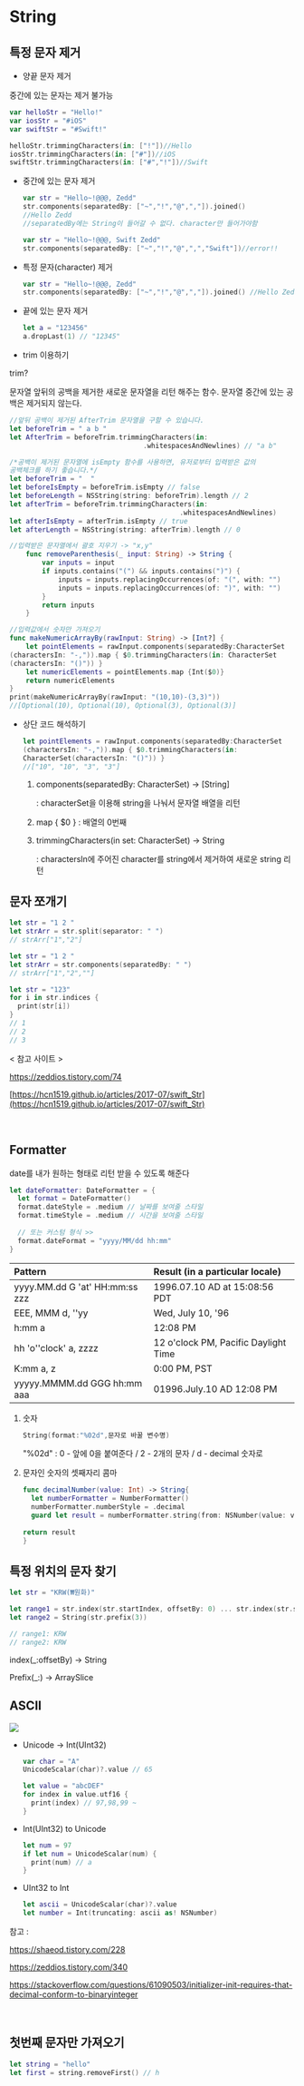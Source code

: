 # String

## 특정 문자 제거

- 양끝 문자 제거

중간에 있는 문자는 제거 불가능

```swift
var helloStr = "Hello!"
var iosStr = "#iOS"
var swiftStr = "#Swift!"

helloStr.trimmingCharacters(in: ["!"])//Hello
iosStr.trimmingCharacters(in: ["#"])//iOS
swiftStr.trimmingCharacters(in: ["#","!"])//Swift
```

- 중간에 있는 문자 제거

    ```swift
    var str = "Hello~!@@@, Zedd"
    str.components(separatedBy: ["~","!","@",","]).joined()
    //Hello Zedd
    //separatedBy에는 String이 들어갈 수 없다. character만 들어가야함
    ```

    ```swift
    var str = "Hello~!@@@, Swift Zedd"
    str.components(separatedBy: ["~","!","@",",","Swift"])//error!!
    ```

- 특정 문자(character) 제거

    ```swift
    var str = "Hello~!@@@, Zedd"
    str.components(separatedBy: ["~","!","@",","]).joined() //Hello Zedd
    ```

- 끝에 있는 문자 제거

    ```swift
    let a = "123456"
    a.dropLast(1) // "12345"
    ```

- trim 이용하기

trim?

문자열 앞뒤의 공백을 제거한 새로운 문자열을 리턴 해주는 함수. 문자열 중간에 있는 공백은 제거되지 않는다.

```swift
//앞뒤 공백이 제거된 AfterTrim 문자열을 구할 수 있습니다.
let beforeTrim = " a b "
let AfterTrim = beforeTrim.trimmingCharacters(in: 
                                 .whitespacesAndNewlines) // "a b"

/*공백이 제거된 문자열에 isEmpty 함수를 사용하면, 유저로부터 입력받은 값의
공백체크를 하기 좋습니다.*/
let beforeTrim = "  "
let beforeIsEmpty = beforeTrim.isEmpty // false
let beforeLength = NSString(string: beforeTrim).length // 2
let afterTrim = beforeTrim.trimmingCharacters(in: 
                                          .whitespacesAndNewlines)
let afterIsEmpty = afterTrim.isEmpty // true
let afterLength = NSString(string: afterTrim).length // 0

//입력받은 문자열에서 괄호 지우기 -> "x,y"
    func removeParenthesis(_ input: String) -> String {
        var inputs = input
        if inputs.contains("(") && inputs.contains(")") {
            inputs = inputs.replacingOccurrences(of: "(", with: "")
            inputs = inputs.replacingOccurrences(of: ")", with: "")
        }
        return inputs
    }

//입력값에서 숫자만 가져오기
func makeNumericArrayBy(rawInput: String) -> [Int?] {
    let pointElements = rawInput.components(separatedBy:CharacterSet
(charactersIn: "-,")).map { $0.trimmingCharacters(in: CharacterSet
(charactersIn: "()")) }
    let numericElements = pointElements.map {Int($0)}
    return numericElements
}
print(makeNumericArrayBy(rawInput: "(10,10)-(3,3)"))
//[Optional(10), Optional(10), Optional(3), Optional(3)]
```

- 상단 코드 해석하기

    ```swift
    let pointElements = rawInput.components(separatedBy:CharacterSet
    (charactersIn: "-,")).map { $0.trimmingCharacters(in:
    CharacterSet(charactersIn: "()")) }
    //["10", "10", "3", "3"]
    ```

    1. components(separatedBy: CharacterSet) → [String]

        : characterSet을 이용해 string을 나눠서 문자열 배열을 리턴

    2.  map { $0 } : 배열의 0번째

    3.  trimmingCharacters(in set: CharacterSet) → String

        : charactersIn에 주어진 character를 string에서 제거하여 새로운 string 리턴
    

## 문자 쪼개기

```swift
let str = "1 2 "
let strArr = str.split(separator: " ")
// strArr["1","2"]
```

```swift
let str = "1 2 "
let strArr = str.components(separatedBy: " ")
// strArr["1","2",""]
```

```swift
let str = "123"
for i in str.indices {
  print(str[i])
}
// 1
// 2
// 3
```



< 참고 사이트 >

https://zeddios.tistory.com/74

[https://hcn1519.github.io/articles/2017-07/swift_Str](https://hcn1519.github.io/articles/2017-07/swift_Str)

<br>

## Formatter

date를 내가 원하는 형태로 리턴 받을 수 있도록 해준다

```swift
let dateFormatter: DateFormatter = {
  let format = DateFormatter()
  format.dateStyle = .medium // 날짜를 보여줄 스타일
  format.timeStyle = .medium // 시간을 보여줄 스타일
  
  // 또는 커스텀 형식 >>
  format.dateFormat = "yyyy/MM/dd hh:mm"
}
```

| Pattern                        | Result (in a particular locale)      |
| :----------------------------- | :----------------------------------- |
| yyyy.MM.dd G 'at' HH:mm:ss zzz | 1996.07.10 AD at 15:08:56 PDT        |
| EEE, MMM d, ''yy               | Wed, July 10, '96                    |
| h:mm a                         | 12:08 PM                             |
| hh 'o''clock' a, zzzz          | 12 o'clock PM, Pacific Daylight Time |
| K:mm a, z                      | 0:00 PM, PST                         |
| yyyyy.MMMM.dd GGG hh:mm aaa    | 01996.July.10 AD 12:08 PM            |

1. 숫자

   ```swift
   String(format:"%02d",문자로 바꿀 변수명)
   ```

   "%02d" : 0 - 앞에 0을 붙여준다 / 2 - 2개의 문자 / d - decimal 숫자로
   
2. 문자인 숫자의 셋째자리 콤마

   ```swift
   func decimalNumber(value: Int) -> String{
     let numberFormatter = NumberFormatter()
     numberFormatter.numberStyle = .decimal
     guard let result = numberFormatter.string(from: NSNumber(value: value)) else { return "" }
           
   return result
   }
   ```

   

## 특정 위치의 문자 찾기

```swift
let str = "KRW(₩원화)"

let range1 = str.index(str.startIndex, offsetBy: 0) ... str.index(str.startIndex, offsetBy: 2)
let range2 = String(str.prefix(3))

// range1: KRW
// range2: KRW
```

index(_:offsetBy) -> String

Prefix(_:) -> ArraySlice<Element>



## ASCII

<img src="https://img1.daumcdn.net/thumb/R1280x0/?scode=mtistory2&fname=http%3A%2F%2Fcfile5.uf.tistory.com%2Fimage%2F216CE84C52694FF02054D4">

- Unicode -> Int(UInt32)

  ```swift
  var char = "A"
  UnicodeScalar(char)?.value // 65
  ```

  ```swift
  let value = "abcDEF"
  for index in value.utf16 {
    print(index) // 97,98,99 ~
  }
  ```

- Int(UInt32) to Unicode

  ```swift
  let num = 97
  if let num = UnicodeScalar(num) {
    print(num) // a
  }
  ```

- UInt32 to Int

  ```swift
  let ascii = UnicodeScalar(char)?.value
  let number = Int(truncating: ascii as! NSNumber)
  ```

참고 :

https://shaeod.tistory.com/228

https://zeddios.tistory.com/340

https://stackoverflow.com/questions/61090503/initializer-init-requires-that-decimal-conform-to-binaryinteger

<br>

## 첫번째 문자만 가져오기

```swift
let string = "hello"
let first = string.removeFirst() // h
```

